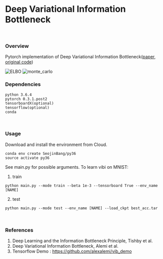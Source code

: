 # Deep Variational Information Bottleneck
<br>

### Overview
Pytorch implementation of Deep Variational Information Bottleneck([paper], [original code])

![ELBO](misc/ELBO.PNG)
![monte_carlo](misc/monte_carlo.PNG)
<br>

### Dependencies
```
python 3.6.4
pytorch 0.3.1.post2
tensorboardX(optional)
tensorflow(optional)
conda
```
<br>

### Usage
Download and install the environment from Cloud.
```
conda env create SeojinBang/py36
source activate py36
```

See main.py for possible arguments.
To learn vibi on MNIST:

1. train
```
python main.py --mode train --beta 1e-3 --tensorboard True --env_name [NAME]
```
2. test
```
python main.py --mode test --env_name [NAME] --load_ckpt best_acc.tar
```
<br>

### References
1. Deep Learning and the Information Bottleneck Principle, Tishby et al.
2. Deep Variational Information Bottleneck, Alemi et al.
3. Tensorflow Demo : https://github.com/alexalemi/vib_demo

[paper]: http://arxiv.org/abs/1612.00410
[original code]: https://github.com/alexalemi/vib_demo
